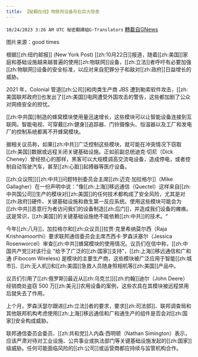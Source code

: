 ```yaml
---
title: 【秘翻在线】物联网设备存在巨大隐患
---
```

`10/24/2023 3:26 AM UTC 秘密翻譯組G-Translators` [轉載自GNews](https://gnews.org/articles/1872543)

图片来源：good times

根据[[zh:纽约邮报]] (New York Post) [[zh:10月22日]]报道，随着[[zh:美国]]家庭和基础设施越来越普遍的使用[[zh:物联网]]设备，[[zh:立法]]者呼吁有必要加强[[zh:物联网]]设备的安全标准，以应对来自犯罪分子和敌对[[zh:政府]]日益增长的威胁。

2021 年，Colonial 管道[[zh:公司]]和肉类生产商 JBS 遭到勒索软件攻击，[[zh:美国联邦政府]]也发出了[[zh:美国]]电网遭受外国攻击的警告，这些都加剧了公众对网络安全的担忧。

[[zh:中共国]]制造的蜂窝模块使用量迅速增长，这些模块可以让智能设备连接到互联网。智能电视、可穿戴[[zh:健身]]追踪器、门铃摄像头、恒温器以及工厂和发电厂的控制系统都离不开蜂窝模块。

据相关议员称，如果[[zh:中共]]广泛控制这些模块，就可能在冲突情况下窃取[[zh:美国]]数据或远程关闭关键基础设施。正如前副总统迪克·切尼（Dick Cheney）曾经担心的那样，黑客可以大规模调高交流电设备，造成停电，或者控制自动驾驶汽车，甚至[[zh:心脏]]起搏器等医疗设备。

[[zh:众议院]][[zh:中共]]问题特别委员会主席[[zh:迈克·加拉格尔]]（Mike Gallagher）在一份声明中说："像[[zh:上海]]移远通信（Quectel）这样来自[[zh:中共国公司]]生产的模块对[[zh:美国]]的任何技术都构成了安全风险，尤其是对[[zh:政府]]硬件、关键基础设施和救生第一反应系统。使用这些模块可能会为[[zh:中共]]恶意行为者访问我们的设备制造[[zh:后门]]，并造成我们设备的瘫痪。这是常识，[[zh:美国]]的关键基础设施绝不能依赖[[zh:中共]]的技术。“

今年[[zh:八月]]，加拉格尔和[[zh:众议员]]拉贾·克里希纳莫尔西（Raja Krishnamoorthi）要求联邦通信委员会主席杰西卡·罗森沃塞尔（Jessica Rosenworcel）审查[[zh:中共]]蜂窝模块的使用情况。议员们在信中称，[[zh:中国共产党]]对该行业 "给予了广泛的[[zh:国家]]支持"，[[zh:上海]]移远通信和广和通 (Fibocom Wireless) 是模块的主要生产商，这些模块被广泛应用于智能[[zh:城市]]、[[zh:无人机]]和[[zh:美国]]急救人员随身照相机等[[zh:美国]]产品中。

议员们引用了[[zh:俄罗斯]]最近从[[zh:乌克兰]][[zh:约翰]]迪尔（John Deere）经销商处盗窃 500 万[[zh:美元]]农用设备的案例，这些农具在其模块被远程禁用后就失去了作用。

上个月，罗森沃瑟尔跟进[[zh:立法]]者的要求，要求[[zh:司法部]]、联邦调查局和其他联邦机构考虑使用[[zh:上海]]移远通信和广和通生产的组件是否会对[[zh:国家]]安全构成威胁。

联邦通信委员会委员、[[zh:共和党]]人内森·西明顿（Nathan Simington）表示，应该严肃对待对工业设施、公共事业或执法部门等关键基础设施发起的[[zh:国家]]级威胁。任何可能面临风险的[[zh:公司]]或运营商都应持续与监管机构合作。
